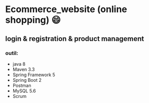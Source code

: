 # Ecommerce_website (online shopping) :smile:
## login & registration & product management
### outil:
- java 8
- Maven 3.3
- Spring Framework 5
- Spring Boot 2
- Postman
- MySQL 5.6
- Scrum

